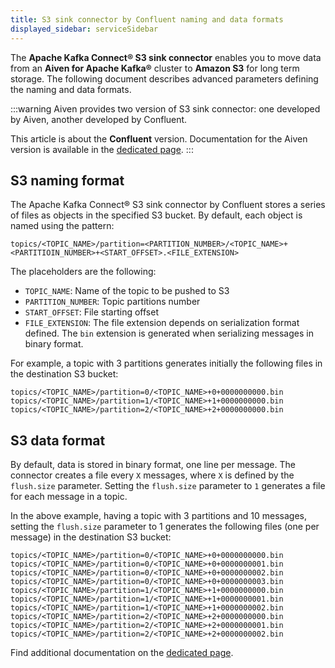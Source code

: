 ```yaml
---
title: S3 sink connector by Confluent naming and data formats
displayed_sidebar: serviceSidebar
---
```


The **Apache Kafka Connect® S3 sink connector** enables you to move data from an **Aiven for Apache Kafka®** cluster to **Amazon S3** for long term storage.
The following document describes advanced parameters defining the naming and data formats.

:::warning
Aiven provides two version of S3 sink connector: one developed by Aiven,
another developed by Confluent.

<!-- vale off -->
This article is about the **Confluent** version. Documentation for the
Aiven version is available in the
[dedicated page](s3-sink-additional-parameters).
:::
<!-- vale on -->

## S3 naming format

The Apache Kafka Connect® S3 sink connector by Confluent stores a series
of files as objects in the specified S3 bucket. By default, each object
is named using the pattern:

```
topics/<TOPIC_NAME>/partition=<PARTITION_NUMBER>/<TOPIC_NAME>+<PARTITIOIN_NUMBER>+<START_OFFSET>.<FILE_EXTENSION>
```

The placeholders are the following:

-   `TOPIC_NAME`: Name of the topic to be pushed to S3
-   `PARTITION_NUMBER`: Topic partitions number
-   `START_OFFSET`: File starting offset
-   `FILE_EXTENSION`: The file extension depends on serialization format
    defined. The `bin` extension is generated when serializing messages
    in binary format.

For example, a topic with 3 partitions generates initially the following
files in the destination S3 bucket:

```
topics/<TOPIC_NAME>/partition=0/<TOPIC_NAME>+0+0000000000.bin
topics/<TOPIC_NAME>/partition=1/<TOPIC_NAME>+1+0000000000.bin
topics/<TOPIC_NAME>/partition=2/<TOPIC_NAME>+2+0000000000.bin
```

## S3 data format

By default, data is stored in binary format, one line per message. The
connector creates a file every `X` messages, where `X` is defined by the
`flush.size` parameter. Setting the `flush.size` parameter to `1`
generates a file for each message in a topic.

In the above example, having a topic with 3 partitions and 10 messages,
setting the `flush.size` parameter to 1 generates the following files
(one per message) in the destination S3 bucket:

```
topics/<TOPIC_NAME>/partition=0/<TOPIC_NAME>+0+0000000000.bin
topics/<TOPIC_NAME>/partition=0/<TOPIC_NAME>+0+0000000001.bin
topics/<TOPIC_NAME>/partition=0/<TOPIC_NAME>+0+0000000002.bin
topics/<TOPIC_NAME>/partition=0/<TOPIC_NAME>+0+0000000003.bin
topics/<TOPIC_NAME>/partition=1/<TOPIC_NAME>+1+0000000000.bin
topics/<TOPIC_NAME>/partition=1/<TOPIC_NAME>+1+0000000001.bin
topics/<TOPIC_NAME>/partition=1/<TOPIC_NAME>+1+0000000002.bin
topics/<TOPIC_NAME>/partition=2/<TOPIC_NAME>+2+0000000000.bin
topics/<TOPIC_NAME>/partition=2/<TOPIC_NAME>+2+0000000001.bin
topics/<TOPIC_NAME>/partition=2/<TOPIC_NAME>+2+0000000002.bin
```

Find additional documentation on the [dedicated
page](https://docs.confluent.io/5.0.0/connect/kafka-connect-s3/index).
